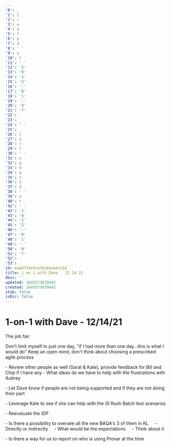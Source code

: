 ```yaml
---
'0': _
'1': C
'2': r
'3': e
'4': a
'5': t
'6': e
'7': d
'8': ' '
'9': a
'10': t
'11': ' '
'12': '2'
'13': '0'
'14': '2'
'15': '2'
'16': '-'
'17': '0'
'18': '1'
'19': '-'
'20': '0'
'21': '7'
'22': .
'23': _
'24': ' '
'25': _
'26': L
'27': a
'28': s
'29': t
'30': ' '
'31': u
'32': p
'33': d
'34': a
'35': t
'36': e
'37': d
'38': ' '
'39': a
'40': t
'41': ' '
'42': '2'
'43': '0'
'44': '2'
'45': '2'
'46': '-'
'47': '0'
'48': '1'
'49': '-'
'50': '0'
'51': '7'
'52': .
'53': _
id: eaqd7t4z4rp7pxbkywesjb2
title: 1 on 1 with Dave   12 14 21
desc: ''
updated: 1645573670442
created: 1645573670442
stub: false
isDir: false
---
```


# 1-on-1 with Dave - 12/14/21


The job fair

Don't limit myself to just one day, "if I had more than one day...this is what I would do"
Keep an open mind, don't think about choosing a prescribed agile process

\- Review other people as well (Sarat & Kate), provide feedback for Bill and Chip if I have any
\- What ideas do we have to help with the frustrations with Aubrey

\- Let Dave know if people are not being supported and if they are not doing their part

\- Leverage Kate to see if she can help with the GI Rush Batch test scenarios

\- Reevaluate the IDP

\- Is there a possibility to oversee all the new BAQA's 3 of them in KL
    - Directly or indirectly
    - What would be the expectations
    - Think about it

\- Is there a way for us to report on who is using Provar at the time

